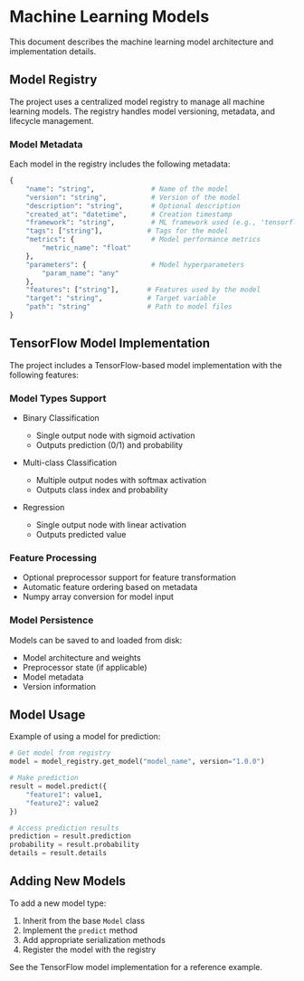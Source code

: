 # Machine Learning Models

This document describes the machine learning model architecture and implementation details.

## Model Registry

The project uses a centralized model registry to manage all machine learning models. The registry handles model versioning, metadata, and lifecycle management.

### Model Metadata

Each model in the registry includes the following metadata:

```python
{
    "name": "string",              # Name of the model
    "version": "string",           # Version of the model
    "description": "string",       # Optional description
    "created_at": "datetime",      # Creation timestamp
    "framework": "string",         # ML framework used (e.g., 'tensorflow', 'sklearn')
    "tags": ["string"],           # Tags for the model
    "metrics": {                   # Model performance metrics
        "metric_name": "float"
    },
    "parameters": {                # Model hyperparameters
        "param_name": "any"
    },
    "features": ["string"],       # Features used by the model
    "target": "string",           # Target variable
    "path": "string"              # Path to model files
}
```

## TensorFlow Model Implementation

The project includes a TensorFlow-based model implementation with the following features:

### Model Types Support

- Binary Classification
  - Single output node with sigmoid activation
  - Outputs prediction (0/1) and probability

- Multi-class Classification
  - Multiple output nodes with softmax activation
  - Outputs class index and probability

- Regression
  - Single output node with linear activation
  - Outputs predicted value

### Feature Processing

- Optional preprocessor support for feature transformation
- Automatic feature ordering based on metadata
- Numpy array conversion for model input

### Model Persistence

Models can be saved to and loaded from disk:

- Model architecture and weights
- Preprocessor state (if applicable)
- Model metadata
- Version information

## Model Usage

Example of using a model for prediction:

```python
# Get model from registry
model = model_registry.get_model("model_name", version="1.0.0")

# Make prediction
result = model.predict({
    "feature1": value1,
    "feature2": value2
})

# Access prediction results
prediction = result.prediction
probability = result.probability
details = result.details
```

## Adding New Models

To add a new model type:

1. Inherit from the base `Model` class
2. Implement the `predict` method
3. Add appropriate serialization methods
4. Register the model with the registry

See the TensorFlow model implementation for a reference example.
